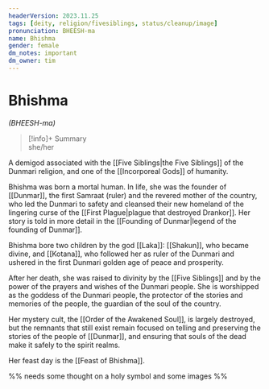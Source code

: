 ```yaml
---
headerVersion: 2023.11.25
tags: [deity, religion/fivesiblings, status/cleanup/image]
pronunciation: BHEESH-ma
name: Bhishma
gender: female
dm_notes: important
dm_owner: tim
---
```

# Bhishma
*(BHEESH-ma)*
>[!info]+ Summary  
> she/her

A demigod associated with the [[Five Siblings|the Five Siblings]] of the Dunmari religion, and one of the [[Incorporeal Gods]] of humanity. 

Bhishma was born a mortal human. In life, she was the founder of [[Dunmar]], the first Samraat (ruler) and the revered mother of the country, who led the Dunmari to safety and cleansed their new homeland of the lingering curse of the [[First Plague|plague that destroyed Drankor]]. Her story is told in more detail in the [[Founding of Dunmar|legend of the founding of Dunmar]]. 

Bhishma bore two children by the god [[Laka]]: [[Shakun]], who became divine, and [[Kotana]], who followed her as ruler of the Dunmari and ushered in the first Dunmari golden age of peace and prosperity. 

After her death, she was raised to divinity by the [[Five Siblings]] and by the power of the prayers and wishes of the Dunmari people. She is worshipped as the goddess of the Dunmari people, the protector of the stories and memories of the people, the guardian of the soul of the country. 

Her mystery cult, the [[Order of the Awakened Soul]], is largely destroyed, but the remnants that still exist remain focused on telling and preserving the stories of the people of [[Dunmar]], and ensuring that souls of the dead make it safely to the spirit realms. 

Her feast day is the [[Feast of Bhishma]].

%% needs some thought on a holy symbol and some images %%